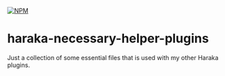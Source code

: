 [![NPM][npm-img]][npm-url]

# haraka-necessary-helper-plugins
Just a collection of some essential files that is used with my other Haraka plugins.


[npm-img]: https://nodei.co/npm/haraka-necessary-helper-plugins.png
[npm-url]: https://www.npmjs.com/package/haraka-necessary-helper-plugins
